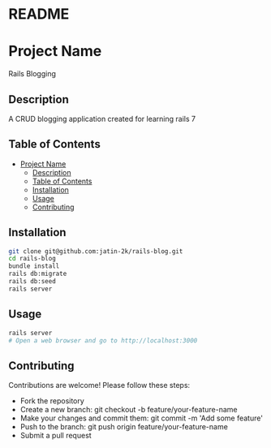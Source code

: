 # README

# Project Name

Rails Blogging

## Description

A CRUD blogging application created for learning rails 7

## Table of Contents

- [Project Name](#project-name)
  - [Description](#description)
  - [Table of Contents](#table-of-contents)
  - [Installation](#installation)
  - [Usage](#usage)
  - [Contributing](#contributing)

## Installation

```bash
git clone git@github.com:jatin-2k/rails-blog.git
cd rails-blog
bundle install
rails db:migrate
rails db:seed
rails server
```

## Usage

```bash
rails server
# Open a web browser and go to http://localhost:3000
```

## Contributing

Contributions are welcome! Please follow these steps:

- Fork the repository
- Create a new branch: git checkout -b feature/your-feature-name
- Make your changes and commit them: git commit -m 'Add some feature'
- Push to the branch: git push origin feature/your-feature-name
- Submit a pull request